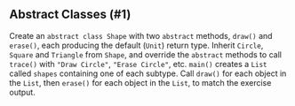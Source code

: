 ## Abstract Classes (#1)

Create an `abstract class Shape` with two `abstract` methods, `draw()` and
`erase()`, each producing the default (`Unit`) return type. Inherit `Circle`,
`Square` and `Triangle` from `Shape`, and override the `abstract` methods to
call `trace()` with `"Draw Circle"`, `"Erase Circle"`, etc. `main()` creates a
`List` called `shapes` containing one of each subtype. Call `draw()` for each
object in the `List`, then `erase()` for each object in the `List`, to match the
exercise output.
